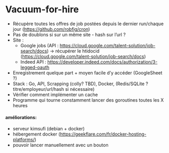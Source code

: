 # Vacuum-for-hire
- Récupère toutes les offres de job postées depuis le dernier run/chaque jour (https://github.com/robfig/cron)
- Pas de doublons si sur un même site - hash sur l’url ? 
- Site :
  - Google jobs (API : https://cloud.google.com/talent-solution/job-search/docs) -> récupérer le htidocid (https://cloud.google.com/talent-solution/job-search/docs)
  - Indeed API : https://developer.indeed.com/docs/authorization/3-legged-oauth
- Enregistrement quelque part + moyen facile d’y accéder (GoogleSheet ?)
- Stack : Go, API, Scrapping (colly? TBD), Docker, (Redis/SQLite ? titre/employeur/url/hash si nécessaire)
- Vérifier comment implémenter un cache
- Programme qui tourne constamment lancer des goroutines toutes les X heures


#### améliorations:
- serveur kimsufi (debian + docker)
- hébergement docker (https://geekflare.com/fr/docker-hosting-platforms/)
- pouvoir lancer manuellement avec un bouton